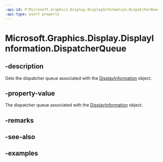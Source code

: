 ```yaml
---
-api-id: P:Microsoft.Graphics.Display.DisplayInformation.DispatcherQueue
-api-type: winrt property
---
```


# Microsoft.Graphics.Display.DisplayInformation.DispatcherQueue

<!--
public Microsoft.UI.Dispatching.DispatcherQueue DispatcherQueue { get; }
-->

## -description

Gets the dispatcher queue associated with the [DisplayInformation](displayinformation.md) object.

## -property-value

The dispatcher queue associated with the [DisplayInformation](displayinformation.md) object.

## -remarks

## -see-also

## -examples
